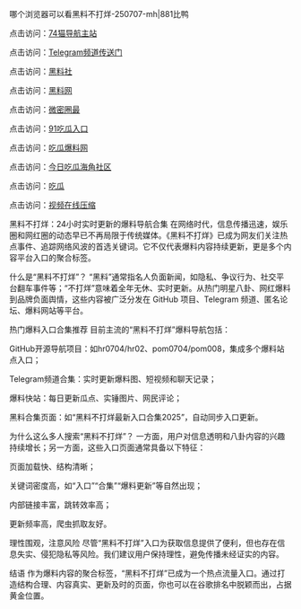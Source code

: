 哪个浏览器可以看黑料不打烊-250707-mh|881比鸭

点击访问：<a href="https://74mao.com/">74猫导航主站</a>

点击访问：<a href="https://74mao.com/">Telegram频道传送门</a>

点击访问：<a href="https://hl284.pages.dev/">黑料社</a>

点击访问：<a href="https://hl223.pages.dev/">黑料网</a>

点击访问：<a href="https://ert-6he.pages.dev/">微密圈最</a>

点击访问：<a href="https://sdbsd.pages.dev/">91吃瓜入口</a>

点击访问：<a href="https://sdfsh.pages.dev/">吃瓜爆料网</a>

点击访问：<a href="https://haef.pages.dev/">今日吃瓜海角社区</a>

点击访问：<a href="https://gbs-3wd.pages.dev/">吃瓜</a>

点击访问：<a href="https://qfwfg.pages.dev/">视频在线压缩</a>

黑料不打烊：24小时实时更新的爆料导航合集
在网络时代，信息传播迅速，娱乐圈和网红圈的动态早已不再局限于传统媒体。《黑料不打烊》已成为网友们关注热点事件、追踪网络风波的首选关键词。它不仅代表爆料内容持续更新，更是多个内容平台入口的聚合标签。

什么是“黑料不打烊”？
“黑料”通常指名人负面新闻，如隐私、争议行为、社交平台翻车事件等；“不打烊”意味着全年无休、实时更新。从热门明星八卦、网红爆料到品牌负面舆情，这些内容被广泛分发在 GitHub 项目、Telegram 频道、匿名论坛、爆料网站等平台。

热门爆料入口合集推荐
目前主流的“黑料不打烊”爆料导航包括：

GitHub开源导航项目：如hr0704/hr02、pom0704/pom008，集成多个爆料站点入口；

Telegram频道合集：实时更新爆料图、短视频和聊天记录；

爆料快站：每日更新瓜点、实锤图片、网民评论；

黑料合集页面：如“黑料不打烊最新入口合集2025”，自动同步入口更新。

为什么这么多人搜索“黑料不打烊”？
一方面，用户对信息透明和八卦内容的兴趣持续增长；另一方面，这些入口页面通常具备以下特征：

页面加载快、结构清晰；

关键词密度高，如“入口”“合集”“爆料更新”等自然出现；

内部链接丰富，跳转效率高；

更新频率高，爬虫抓取友好。

理性围观，注意风险
尽管“黑料不打烊”入口为获取信息提供了便利，但也存在信息失实、侵犯隐私等风险。我们建议用户保持理性，避免传播未经证实的内容。

结语
作为爆料内容的聚合标签，“黑料不打烊”已成为一个热点流量入口。通过打造结构合理、内容真实、更新及时的页面，你也可以在谷歌排名中脱颖而出，占据黄金位置。

